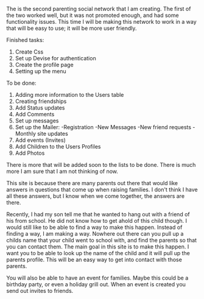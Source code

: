 The is the second parenting social network that I am creating. The first of the two worked well, but it was not promoted enough, and had some functionality issues. This time I will be making this network to work in a way that will be easy to use; it will be more user friendly.

Finished tasks:
1. Create Css
2. Set up Devise for authentication
3. Create the profile page
4. Setting up the menu

To be done:
1. Adding more information to the Users table
2. Creating friendships
3. Add Status updates
4. Add Comments
5. Set up messages
6. Set up the Mailer:
	-Registration
	-New Messages
	-New friend requests
	-Monthly site updates
7. Add events (Invites)
8. Add Children to the Users Profiles
9. Add Photos

There is more that will be added soon to the lists to be done. There is much more I am sure that I am not thinking of now. 

This site is because there are many parents out there that would like answers in questions that come up when raising families. I don't think I have all these answers, but I know when we come together, the answers are there. 

Recently, I had my son tell me that he wanted to hang out with a friend of his from school. He did not know how to get ahold of this child though. I would still like to be able to find a way to make this happen. Instead of finding a way, I am making a way. Nowhere out there can you pull up a childs name that your child went to school with, and find the parents so that you can contact them. The main goal in this site is to make this happen. I want you to be able to look up the name of the child and it will pull up the parents profile. This will be an easy way to get into contact with those parents.

You will also be able to have an event for families. Maybe this could be a birthday party, or even a holiday grill out. When an event is created you send out invites to friends.
